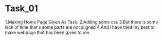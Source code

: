 # Task_01
1.Making Home Page Given As Task.
2.Adding some css 
3.But there is some lack of time that's some parts are not aligned
4.And i have tried my best to make webpage that has been given to me.

